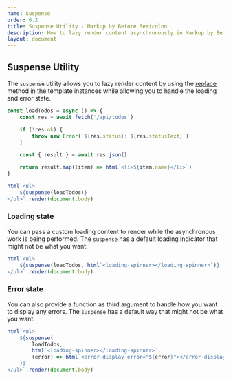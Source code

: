 ```yaml
---
name: Suspense
order: 6.2
title: Suspense Utility - Markup by Before Semicolon
description: How to lazy render content asynchronously in Markup by Before Semicolon
layout: document
---
```


## Suspense Utility

The `suspense` utility allows you to lazy render content by using the [replace](../templating/index.md#replace) method in the template instances while allowing you to handle the loading and error state.

```javascript
const loadTodos = async () => {
    const res = await fetch('/api/todos')

    if (!res.ok) {
        throw new Error(`${res.status}: ${res.statusText}`)
    }

    const { result } = await res.json()

    return result.map((item) => html`<li>${item.name}</li>`)
}

html`<ul>
    ${suspense(loadTodos)}
</ul>`.render(document.body)
```

### Loading state

You can pass a custom loading content to render while the asynchronous work is being performed. The `suspense` has a default loading indicator that might not be what you want.

```javascript
html`<ul>
    ${suspense(loadTodos, html`<loading-spinner></loading-spinner>`)}
</ul>`.render(document.body)
```

### Error state

You can also provide a function as third argument to handle how you want to display any errors. The `suspense` has a default way that might not be what you want.

```javascript
html`<ul>
    ${suspense(
        loadTodos,
        html`<loading-spinner></loading-spinner>`,
        (error) => html`<error-display error="${error}"></error-display>`
    )}
</ul>`.render(document.body)
```
